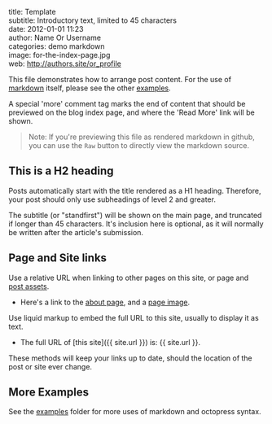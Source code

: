 title:        Template  
subtitle:     Introductory text, limited to 45 characters  
date:         2012-01-01 11:23  
author:       Name Or Username  
categories:   demo markdown  
image:        for-the-index-page.jpg  
web:          http://authors.site/or_profile  

This file demonstrates how to arrange post content. For the use of
[markdown](http://daringfireball.net/projects/markdown/dingus) itself, please see the
other [examples](.).

<!-- this is a HTML comment. It can span one line, or several,
     and will not appear in the browser when rendered as HTML -->

A special 'more' comment tag marks the end of content that should be previewed on
the blog index page, and where the 'Read More' link will be shown.

<!-- more -->

> Note: If you're previewing this file as rendered markdown in github,
>       you can use the `Raw` button to directly view the markdown source.


## This is a H2 heading

Posts automatically start with the title rendered as a H1 heading.  Therefore, your post
should only use subheadings of level 2 and greater.

The subtitle (or "standfirst") will be shown on the main page, and truncated if longer
than 45 characters. It's inclusion here is optional, as it will normally be written after
the article's submission.


## Page and Site links

Use a relative URL when linking to other pages on this site, or page and [post
assets](2012-01-04-octopress.md#post-assets).

- Here's a link to the [about page](/about), and a [page image](image.jpg).

Use liquid markup to embed the full URL to this site, usually to display it as text.

- The full URL of [this site]({{ site.url }}) is: {{ site.url }}.

These methods will keep your links up to date, should the location of the post or site
ever change.


## More Examples

See the [examples](.) folder for more uses of markdown and octopress syntax.
